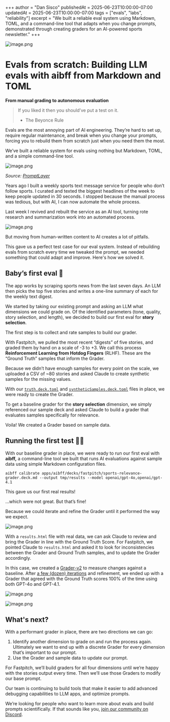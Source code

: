 +++
author = "Dan Sisco"
publishedAt = 2025-06-23T10:00:00-07:00
updatedAt = 2025-06-23T10:00:00-07:00
tags = ["evals", "labs", "reliability"]
excerpt = "We built a reliable eval system using Markdown, TOML, and a command-line tool that adapts when you change prompts, demonstrated through creating graders for an AI-powered sports newsletter."
+++

![image.png](/static/blog/2025-06-23-sports-news.jpg)

# Evals from scratch: Building LLM evals with aibff from Markdown and TOML

**From manual grading to autonomous evaluation**

> If you liked it then you should’ve put a test on it.
>
> - The Beyonce Rule

Evals are the most annoying part of AI engineering. They’re hard to set up,
require regular maintenance, and break when you change your prompts, forcing you
to rebuild them from scratch just when you need them the most.

We’ve built a reliable system for evals using nothing but Markdown, TOML, and a
simple command-line tool.

![image.png](/static/blog/2025-06-23-survey.png)

_Source:
[PromptLayer](https://blog.promptlayer.com/2025-state-of-ai-engineering-survey-key-insights-from-the-ai-engineer-world-fair/)_

Years ago I built a weekly sports text message service for people who don’t
follow sports. I curated and texted the biggest headlines of the week to keep
people updated in 30 seconds. I stopped because the manual process was tedious,
but with AI, I can now automate the whole process.

Last week I revived and rebuilt the service as an AI tool, turning rote research
and summarization work into an automated process.

![image.png](/static/blog/2025-06-23-fastpitch-homepage.png)

But moving from human-written content to AI creates a lot of pitfalls.

This gave us a perfect test case for our eval system. Instead of rebuilding
evals from scratch every time we tweaked the prompt, we needed something that
could adapt and improve. Here's how we solved it.

## Baby’s first eval 🐣

The app works by scraping sports news from the last seven days. An LLM then
picks the top five stories and writes a one-line summary of each for the weekly
text digest.

We started by taking our existing prompt and asking an LLM what dimensions we
could grade on. Of the identified parameters (tone, quality, story selection,
and length), we decided to build our first eval for **story selection**.

The first step is to collect and rate samples to build our grader.

With Fastpitch, we pulled the most recent “digests” of five stories, and graded
them by hand on a scale of -3 to +3. We call this process **Reinforcement
Learning from Hotdog Fingers** (RLHF). These are the “Ground Truth” samples that
inform the Grader.

Because we didn’t have enough samples for every point on the scale, we uploaded
a CSV of ~80 stories and asked Claude to create synthetic samples for the
missing values.

With our
[`truth.deck.toml`](https://github.com/bolt-foundry/bolt-foundry/blob/main/apps/aibff/decks/fastpitch/sources.deck.toml)
and
[`syntheticSamples.deck.toml`](https://github.com/bolt-foundry/bolt-foundry/blob/main/apps/aibff/decks/fastpitch/syntheticSamples.deck.toml)
files in place, we were ready to create the Grader.

To get a baseline grader for the **story selection** dimension, we simply
referenced our sample deck and asked Claude to build a grader that evaluates
samples specifically for relevance.

Voila! We created a Grader based on sample data.

## Running the first test 👩‍🔬

With our baseline grader in place, we were ready to run our first eval with
**aibff,** a command-line tool we built that runs AI evaluations against sample
data using simple Markdown configuration files.

`aibff calibrate apps/aibff/decks/fastpitch/sports-relevance-grader.deck.md --output tmp/results --model openai/gpt-4o,openai/gpt-4.1`

This gave us our first real results!

…which were not great. But that’s fine!

Because we could iterate and refine the Grader until it performed the way we
expect.

![image.png](/static/blog/2025-06-23-results-1.png)

With a `results.html` file with real data, we can ask Claude to review and bring
the Grader in line with the Ground Truth Score. For Fastpitch, we pointed Claude
to `results.html` and asked it to look for inconsistencies between the Grader
and Ground Truth samples, and to update the Grader accordingly.

In this case, we created a
[Grader-v2](https://github.com/bolt-foundry/bolt-foundry/blob/main/apps/aibff/decks/fastpitch/sports-relevance-grader-v2.deck.md)
to measure changes against a baseline. After
[a few (dozen) iterations](https://github.com/bolt-foundry/bolt-foundry/tree/main/static/examples/fastpitch-results)
and refinement, we ended up with a Grader that agreed with the Ground Truth
scores 100% of the time using both GPT-4o and GPT-4.1.

![image.png](/static/blog/2025-06-23-results-2.png)

![image.png](/static/blog/2025-06-23-results-3.png)

## What's next?

With a performant grader in place, there are two directions we can go:

1. Identify another dimension to grade on and run the process again. Ultimately
   we want to end up with a discrete Grader for every dimension that’s important
   to our prompt.
2. Use the Grader and sample data to update our prompt.

For Fastpitch, we’ll build graders for all four dimensions until we’re happy
with the stories output every time. Then we’ll use those Graders to modify our
base prompt.

Our team is continuing to build tools that make it easier to add advanced
debugging capabilities to LLM apps, and optimize prompts.

We’re looking for people who want to learn more about evals and build prompts
scientifically. If that sounds like you,
[join our community on Discord](https://discord.gg/tU5ksTBfEj).
